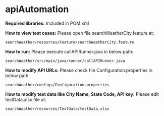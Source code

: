 # apiAutomation

**Required libraries:**  Included in POM.xml

**How to view test cases:** Please open file searchWeatherCity.feature at:

    searchWeather/resources/Feature/searchWeatherCity.feature

**How to run:** Please execute callAPIRunner.java in below path:

    searchWeather/src/main/java/runner/callAPIRunner.java

**How to modify API URLs:** Please check file Configuration.properties in below path

    searchWeather/configs/Configuration.properties
    
**How to modify test data like City Name, State Code, API key:** Please edit testData.xlsx file at:

    searchWeather/resources/TestData/testData.xlsx
